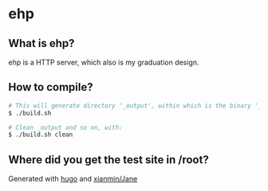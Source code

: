 # ehp

## What is ehp?

ehp is a HTTP server, which also is my graduation design.

## How to compile?

```bash
# This will generate directory '_output', within which is the binary '_output/ehp'
$ ./build.sh

# Clean _output and so on, with:
$ ./build.sh clean
```

## Where did you get the test site in /root?

Generated with [hugo](https://gohugo.io) and [xianmin/Jane](https://github.com/xianmin/hugo-theme-jane)
